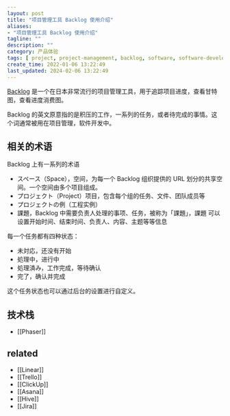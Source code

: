 ```yaml
---
layout: post
title: "项目管理工具 Backlog 使用介绍"
aliases:
- "项目管理工具 Backlog 使用介绍"
tagline: ""
description: ""
category: 产品体验
tags: [ project, project-management, backlog, software, software-development ]
create_time: 2022-01-06 13:22:49
last_updated: 2024-02-06 13:22:49
---
```


[Backlog](https://backlog.com/) 是一个在日本非常流行的项目管理工具，用于追踪项目进度，查看甘特图，查看进度消费图。

Backlog 的英文原意指的是积压的工作，一系列的任务，或者待完成的事情。这个词通常被用在项目管理，软件开发中。

## 相关的术语

Backlog 上有一系列的术语

- スペース（Space），空间，为每一个 Backlog 组织提供的 URL 划分的共享空间。一个空间由多个项目组成。
- プロジェクト（Project）项目，包含每个组的任务、文件、团队成员等
- プロジェクトの例（工程实例）
- 課題，Backlog 中需要负责人处理的事项、任务，被称为「課題」，課題 可以设置开始时间、结束时间、负责人、内容、主题等等信息

每一个任务都有四种状态：

- 未対応，还没有开始
- 処理中，进行中
- 処理済み，工作完成，等待确认
- 完了，确认并完成

这个任务状态也可以通过后台的设置进行自定义。

## 技术栈

- [[Phaser]]

## related

- [[Linear]]
- [[Trello]]
- [[ClickUp]]
- [[Asana]]
- [[Hive]]
- [[Jira]]

